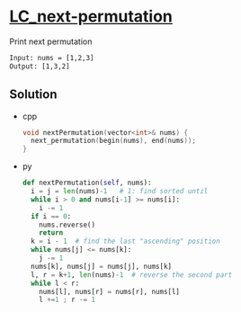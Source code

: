 # [LC_next-permutation](https://leetcode.com/problems/next-permutation)

Print next permutation

```txt
Input: nums = [1,2,3]
Output: [1,3,2]
```

## Solution

* cpp

  ```cpp
  void nextPermutation(vector<int>& nums) {
    next_permutation(begin(nums), end(nums));
  }
  ```

* py

  ```py
  def nextPermutation(self, nums):
    i = j = len(nums)-1   # 1: find sorted until
    while i > 0 and nums[i-1] >= nums[i]:
      i -= 1
    if i == 0:
      nums.reverse()
      return
    k = i - 1  # find the last "ascending" position
    while nums[j] <= nums[k]:
      j -= 1
    nums[k], nums[j] = nums[j], nums[k]
    l, r = k+1, len(nums)-1  # reverse the second part
    while l < r:
      nums[l], nums[r] = nums[r], nums[l]
      l +=1 ; r -= 1
  ```
